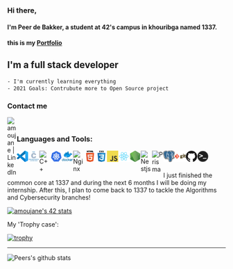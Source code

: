 ### Hi there,
#### I'm Peer de Bakker, a student at 42's campus in khouribga named 1337. 
#### this is my [Portfolio][website]

## I'm a full stack developer
    - I'm currently learning everything
    - 2021 Goals: Contrubute more to Open Source project

### Contact me
[<img align="left" alt="amoujane | LinkedIn" width="22px" src="https://icon-library.com/images/linked-in-icon-small/linked-in-icon-small-24.jpg" />][linkedin]

<br />

### Languages and Tools:

<img align="left" alt="Visual Studio Code" width="26px" src="https://raw.githubusercontent.com/github/explore/80688e429a7d4ef2fca1e82350fe8e3517d3494d/topics/visual-studio-code/visual-studio-code.png" />
<img align="left" alt="C (Programming language)" width="26px" src="https://raw.githubusercontent.com/github/explore/80688e429a7d4ef2fca1e82350fe8e3517d3494d/topics/c/c.png" />
<img align="left" alt="C++" width="26px" src="https://i.pinimg.com/originals/0b/84/9c/0b849c72f38362fe12072a4916660013.png" />
<img align="left" alt="Kubernetes" width="26px" src="https://raw.githubusercontent.com/github/explore/80688e429a7d4ef2fca1e82350fe8e3517d3494d/topics/kubernetes/kubernetes.png" />
<img align="left" alt="Docker" width="26px" src="https://raw.githubusercontent.com/github/explore/80688e429a7d4ef2fca1e82350fe8e3517d3494d/topics/docker/docker.png" />
<img align="left" alt="Nginx" width="26px" src="https://pbs.twimg.com/profile_images/1293252199653371904/NUBlg7jw.jpg" />
<img align="left" alt="HTML5" width="26px" src="https://raw.githubusercontent.com/github/explore/80688e429a7d4ef2fca1e82350fe8e3517d3494d/topics/html/html.png" />
<img align="left" alt="CSS" width="26px" src="https://raw.githubusercontent.com/github/explore/80688e429a7d4ef2fca1e82350fe8e3517d3494d/topics/css/css.png" />
<img align="left" alt="JavaScript" width="26px" src="https://raw.githubusercontent.com/github/explore/80688e429a7d4ef2fca1e82350fe8e3517d3494d/topics/javascript/javascript.png" />
<img align="left" alt="React" width="26px" src="https://raw.githubusercontent.com/github/explore/80688e429a7d4ef2fca1e82350fe8e3517d3494d/topics/react/react.png" />
<img align="left" alt="Node.js" width="26px" src="https://raw.githubusercontent.com/github/explore/80688e429a7d4ef2fca1e82350fe8e3517d3494d/topics/nodejs/nodejs.png" />
<img align="left" alt="Nestjs" width="26px" src="https://seeklogo.com/images/N/nestjs-logo-09342F76C0-seeklogo.com.png" />
<img align="left" alt="Prisma" width="26px" src="https://seeklogo.com/images/P/prisma-logo-3805665B69-seeklogo.com.png" />
<img align="left" alt="Postgresql" width="26px" src="https://raw.githubusercontent.com/github/explore/80688e429a7d4ef2fca1e82350fe8e3517d3494d/topics/postgresql/postgresql.png" />
<img align="left" alt="Git" width="26px" src="https://raw.githubusercontent.com/github/explore/80688e429a7d4ef2fca1e82350fe8e3517d3494d/topics/git/git.png" />
<img align="left" alt="GitHub" width="26px" src="https://raw.githubusercontent.com/github/explore/78df643247d429f6cc873026c0622819ad797942/topics/github/github.png" />
<img align="left" alt="Terminal" width="26px" src="https://raw.githubusercontent.com/github/explore/80688e429a7d4ef2fca1e82350fe8e3517d3494d/topics/terminal/terminal.png" />


<br />
<br />

I just finished the common core at 1337 and during the next 6 months I will be doing my internship.
After this, I plan to come back to 1337 to tackle the Algorithms and Cybersecurity branches!


[![amoujane's 42 stats](https://badge42.herokuapp.com/api/stats/amoujane)](https://github.com/JaeSeoKim/badge42)

My 'Trophy case':

[![trophy](https://github-profile-trophy.vercel.app/?username=jimi-1337&theme=onedark)](https://github.com/ryo-ma/github-profile-trophy)

---

![Peers's github stats](https://github-readme-stats.vercel.app/api?username=jimi-1337&theme=radical&count_private=true&show_icons=true&bg_color=7049c7,86a8e7,E56EB2&title_color=fff&text_color=fff)


[website]: https://jimi-1337.github.io/Portfolio_ready/
[instagram]: https://www.instagram.com/moujane.a/
[linkedin]: https://www.linkedin.com/in/ayoub-moujane-a787b0160/
[gmail]: moujaneayoub@gmail.com

